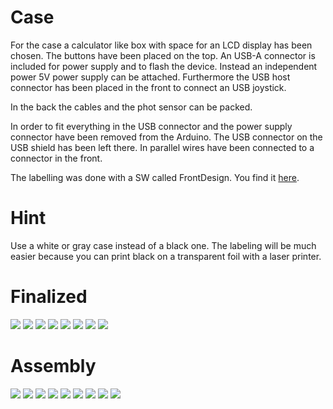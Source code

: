 # Case

For the case a calculator like box with space for an LCD display has been chosen.
The buttons have been placed on the top.
An USB-A connector is included for power supply and to flash the device.
Instead an independent power 5V power supply can be attached.
Furthermore the USB host connector has been placed in the front to connect an USB joystick.

In the back the cables and the phot sensor can be packed.

In order to fit everything in the USB connector and the power supply connector have been removed from the Arduino.
The USB connector on the USB shield has been left there. In parallel wires have been connected to a connector in the front.

The labelling was done with a SW called FrontDesign. You find it [here](../HW/Panel.pfd).


# Hint

Use a white or gray case instead of a black one.
The labeling will be much easier because you can print black on a transparent foil with a laser printer.


# Finalized

![](Images/Case/case_total1.jpg)
![](Images/Case/case_total2.jpg)
![](Images/Case/case_front.jpg)
![](Images/Case/case_back.jpg)
![](Images/Case/case_back_open1.jpg)
![](Images/Case/case_back_open2.jpg)
![](Images/Case/case_back_open3.jpg)
![](Images/Case/case_back_open4.jpg)


# Assembly


![](Images/Case/assembly_lcd1.jpg)
![](Images/Case/assembly_lcd2.jpg)
![](Images/Case/assembly_case_top_holes.jpg)
![](Images/Case/assembly_case_top_buttons.jpg)
![](Images/Case/assembly_buttons.jpg)
![](Images/Case/assembly_buttons_test.jpg)
![](Images/Case/assembly_usb_shield_wires.jpg)
![](Images/Case/assembly_arduino_usb_connector.jpg)
![](Images/Case/assembly_lcd_case1.jpg)
